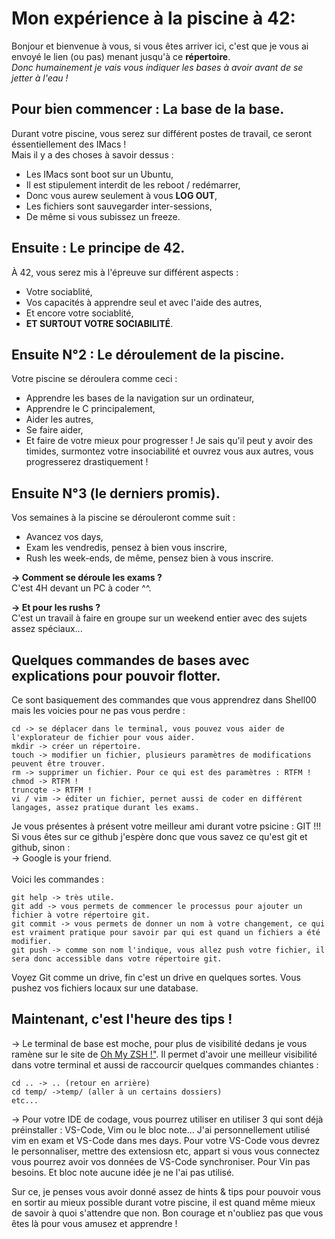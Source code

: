 # Mon expérience à la piscine à 42:
Bonjour et bienvenue à vous, si vous êtes arriver ici, c'est que je vous ai envoyé le lien (ou pas) menant jusqu'à ce **répertoire**.  
_Donc humainement je vais vous indiquer les bases à avoir avant de se jetter à l'eau !_  

## Pour bien commencer : La base de la base.
Durant votre piscine, vous serez sur différent postes de travail, ce seront éssentiellement des IMacs !  
Mais il y a des choses à savoir dessus :  
- Les IMacs sont boot sur un Ubuntu,
- Il est stipulement interdit de les reboot / redémarrer,
- Donc vous aurew seulement à vous **LOG OUT**,
- Les fichiers sont sauvegarder inter-sessions,
- De même si vous subissez un freeze.

## Ensuite : Le principe de 42.
À 42, vous serez mis à l'épreuve sur différent aspects :
- Votre sociablité,
- Vos capacités à apprendre seul et avec l'aide des autres,
- Et encore votre sociablité,
- **ET SURTOUT VOTRE SOCIABILITÉ**.

## Ensuite N°2 : Le déroulement de la piscine.
Votre piscine se déroulera comme ceci :
- Apprendre les bases de la navigation sur un ordinateur,
- Apprendre le C principalement,
- Aider les autres,
- Se faire aider,
- Et faire de votre mieux pour progresser !
Je sais qu'il peut y avoir des timides, surmontez votre insociabilité et ouvrez vous aux autres, vous progresserez drastiquement !

## Ensuite N°3 (le derniers promis).
Vos semaines à la piscine se dérouleront comme suit :
- Avancez vos days,
- Exam les vendredis, pensez à bien vous inscrire,
- Rush les week-ends, de même, pensez bien à vous inscrire.

**-> Comment se déroule les exams ?** \
C'est 4H devant un PC à coder ^^.

**-> Et pour les rushs ?** \
C'est un travail à faire en groupe sur un weekend entier avec des sujets assez spéciaux...

## Quelques commandes de bases avec explications pour pouvoir flotter.
Ce sont basiquement des commandes que vous apprendrez dans Shell00 mais les voicies pour ne pas vous perdre :
```
cd -> se déplacer dans le terminal, vous pouvez vous aider de l'explorateur de fichier pour vous aider.
mkdir -> créer un répertoire.
touch -> modifier un fichier, plusieurs paramètres de modifications peuvent être trouver.
rm -> supprimer un fichier. Pour ce qui est des paramètres : RTFM !
chmod -> RTFM !
truncqte -> RTFM !
vi / vim -> éditer un fichier, pernet aussi de coder en différent langages, assez pratique durant les exams.
```
Je vous présentes à présent votre meilleur ami durant votre psicine : GIT !!!
Si vous êtes sur ce github j'espère donc que vous savez ce qu'est git et github, sinon : \
 -> Google is your friend. \
\
Voici les commandes :
```
git help -> très utile.
git add -> vous permets de commencer le processus pour ajouter un fichier à votre répertoire git.
git commit -> vous permets de donner un nom à votre changement, ce qui est vraiment pratique pour savoir par qui est quand un fichiers a été modifier.
git push -> comme son nom l'indique, vous allez push votre fichier, il sera donc accessible dans votre répertoire git.
```
Voyez Git comme un drive, fin c'est un drive en quelques sortes. Vous pushez vos fichiers locaux sur une database.

## Maintenant, c'est l'heure des tips !
-> Le terminal de base est moche, pour plus de visibilité dedans je vous ramène sur le site de [Oh My ZSH !"](https://ohmyz.sh/). Il permet d'avoir une meilleur visibilité dans votre terminal et aussi de raccourcir quelques commandes chiantes :
```
cd .. -> .. (retour en arrière)
cd temp/ ->temp/ (aller à un certains dossiers)
etc...
```
-> Pour votre IDE de codage, vous pourrez utiliser en utiliser 3 qui sont déjà préinstaller : VS-Code, Vim ou le bloc note...
J'ai personnellement utilisé vim en exam et VS-Code dans mes days.
Pour votre VS-Code vous devrez le personnaliser, mettre des extensiosn etc, appart si vous vous connectez vous pourrez avoir vos données de VS-Code synchroniser.
Pour Vin pas besoins.
Et bloc note aucune idée je ne l'ai pas utilisé.

Sur ce, je penses vous avoir donné assez de hints & tips pour pouvoir vous en sortir au mieux possible durant votre piscine, il est quand même mieux de savoir à quoi s'attendre que non. 
Bon courage et n'oubliez pas que vous êtes là pour vous amusez et apprendre !

